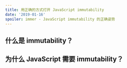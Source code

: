 ```yaml
---
title: 用正确的方式打开 JavaScript immutability
date: '2019-01-16'
spoiler: immer - JavaScript immutability 的正确姿势
---
```


## 什么是 immutability？

## 为什么 JavaScript 需要 immutability？
